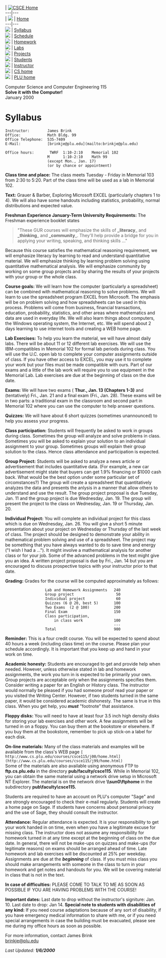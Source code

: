 | [ ![CSCE Home](csLogo2.GIF)](http://www.cs.plu.edu/)  
---|---  
| ![](urbbul1a.gif) | [Home](home.html)  
---|---  
![](urbbul1a.gif) | [Syllabus](csce115syl.html)  
![](urbbul1a.gif) | [Schedule](schedule.html)  
![](urbbul1a.gif) | [Homework](hwk.html)  
![](urbbul1a.gif) | [Labs](labs.html)  
![](urbbul1a.gif) | [Projects](project.html)  
![](urbbul1a.gif) | [Students](students.html)  
![](urbbul1a.gif) | [Instructor](http://www.plu.edu/~brinkje)  
![](urbbul1a.gif) | [CS home](http://www.cs.plu.edu)  
![](urbbul1a.gif) | [PLU home](http://www.plu.edu)  
  
Computer Science and Computer Engineering 115  
**Solve it with the Computer!**  
January 2000  

#  Syllabus

    
    
    Instructor:        James Brink
    Office:            Math Bldg. 99
    Office Telephone:  535-7409
    E-Mail:            [brinkje@plu.edu](mailto:brinkje@plu.edu)
    
    Office hours:       TWRF  1:10-2:10    Memorial 102 
                       M      1:10-2:10    Math 99  
                       (except Mon., Jan. 17)
                       (or by chance or appointment)   
    

**Class time and place:** The class meets Tuesday - Friday in Memorial 103
from 2:30 to 5:20. Part of the class time will be used as a lab in Memorial
102.

**Text:** Grauer  & Barber, Exploring Microsoft EXCEL (particularly chapters 1
to 4). We will also have some handouts including statistics, probability,
normal distributions and expected value.

**Freshman Experience January-Term University Requirements:** The Freshman
experience booklet states

> "These GUR courses will emphasize the skills of **_literacy**_ and
**_thinking**_ and **_community**_. They'll help provide a bridge for you in
applying your writing, speaking, and thinking skills ..."

Because this course satisfies the mathematical reasoning requirement, we will
emphasize literacy by learning to read and understand quantitative material.
We will emphasize thinking by learning problem solving using quantitative
mathematical analysis. We will emphasize community by working on some group
projects and by sharing the results of your projects with your group or the
whole class.

**Course goals:** We will learn how the computer (particularly a spreadsheet)
can be combined with mathematical reasoning to solve problems. We will learn
to use the spreadsheet program EXCEL from Microsoft. The emphasis will be on
problem solving and how spreadsheets can be used in this process. Problems
will come from business, financial transactions, education, probability,
statistics, and other areas where mathematics and data are used in everyday
life. We will also learn things about computers, the Windows operating system,
the Internet, etc. We will spend about 2 days learning to use internet tools
and creating a WEB home page.

**Lab Exercises:** To help you learn the material, we will have almost daily
labs. There will be about 11 or 12 different lab exercises. We will use the
IBM-compatibles in Memorial 102 for formal lab periods during class. You will
use the U.C. open lab to complete your computer assignments outside of class.
If you have other access to EXCEL, you may use it to complete your work but
your files must be made compatible with ours. Part of our exams and a little
of the lab work will require you to use equipment in the Memorial Lab. Lab
exercises are due at the beginning of class on the due date.

**Exams:** We will have two exams ( **Thur., Jan. 13 (Chapters 1-3)** and
(tentatively) Fri., Jan. 21 and a final exam (Fri., Jan. 28). These exams will
be in two parts: a traditional exam in the classroom and second part in
Memorial 102 where you can use the computer to help answer questions.

**Quizzes:** We will have about 6 short quizzes (sometimes unannounced) to
help you assess your progress.

**Class participation:** Students will frequently be asked to work in groups
during class. Sometimes the group will analyze and solve problems in class.
Sometimes you will be asked to explain your solution to an individual
assignment to your group. Sometimes groups will explain their group solution
to the class. Hence class attendance and participation is expected.

**Group Project:** Students will be asked to analyze a news article or
advertisement that includes quantitative data. (For example, a new car
advertisement might state that buyers can get 1.9% financing or $1000 cash
back. What would be the best option under some particular set of
circomstances?) The group will create a spreadsheet that quantitatively
analyzes the data and presents the anlysis in a manner that allow others to
understand and use the result. The group project proposal is due Tuesday, Jan.
11 and the group project is due Wednesday, Jan. 19. The group will present the
project to the class on Wednesday, Jan. 19 or Thursday, Jan. 20.

**Individual Project:** You will complete an individual project for this class
which is due on Wednesday, Jan. 26. You will give a short 5 minute
presentation about your project on Wednesday or Thursday of the last week of
class. The project should be designed to demonstrate your ability in
mathematical problem solving and use of a spreadsheet. The project may be
something that you have always wanted to do to save time and energy ("I wish I
had a ..."). It might involve a mathematical analysis for another class or for
your job. Some of the advanced problems in the text might give you an idea. A
written project proposal is due by Fri., Jan. 14 but you are encouraged to
discuss prospective topics with your instructor prior to that date.

**Grading:** Grades for the course will be computed approximately as follows:  

    
    
                      Lab and Homework Assignments   240
                      Group project                   50
                      Individual project              60
                      Quizzes (6 @ 20, best 5)       100
                      Two Exams  (2 @ 100)           200
                      Final Exam                     150
                      Class participation,
                          in class work              100
                                                     --- 
                      Total                          900
    

**Reminder:** This is a four credit course. You will be expected to spend
about 40 hours a week (including class time) on the course. Please plan your
schedule accordingly. It is important that you keep up and hand in your work
on time.

**Academic honesty:** Students are encouraged to get and provide help when
needed. However, unless otherwise stated in lab and homework assignments, the
work you turn in is expected to be primarily your own. Group projects are
acceptable only when the assignments specifies them. Consider writing a paper
for an English or History class. The instructor would normally be pleased if
you had someone proof read your paper or you visited the Writing Center.
However, if two students turned in the same paper, it would be considered
academic dishonesty. The same is true in this class. When you get help, you
**_must_** "footnote" that assistance.

**Floppy disks:** You will need to have at least four 3.5 inch high density
disks for storing your lab exercises and other work. A few assignments will be
turned in on a floppy. You can buy them at the bookstore or elsewhere. If you
buy them at the bookstore, remember to pick up stick-on a label for each disk.

**On-line materials:** Many of the class materials and examples will be
available from the class's WEB page `[
http://www.cs.plu.edu/courses/csce115/j00/home.html](http://www.cs.plu.edu/courses/csce115/j99/home.html)`  
Some of the materials are also available using anonymous FTP to
**ftp.cs.plu.edu** in the directory **pub/faculty/csce115**. While in Memorial
102, you can obtain the same material using a network drive setup in Microsoft
NT Explorer. The material is on the network drive **\\\sun0\ftphome** in the
subdirectory **pub\faculty\csce115.**

Students are required to have an account on PLU's computer "Sage" and are
strongly encouraged to check their e-mail regularly. Students will create a
home page on Sage. If students have concerns about personal privacy and the
use of Sage, they should consult the instructor.

**Attendance:** Regular attendance is expected. It is your responsibility to
get your work handed in on time, even when you have a legitimate excuse for
missing class. The instructor does not assume any responsibility for homework
turned in at any time except at the beginning of class on the due date. In
general, there will not be make-ups on quizzes and make-ups (for legitimate
reasons) on exams should be arranged ahead of time. Late homework and lab
exercises will be discounted at 25% per weekday. Assignments are due at the
_**beginning**_ of class. If you must miss class you should make arrangements
with someone in the class to turn in your homework and get notes and handouts
for you. We will be covering material in class that is not in the text.

**In case of difficulties:** PLEASE COME TO TALK TO ME AS SOON AS POSSIBLE IF
YOU ARE HAVING PROBLEMS WITH THE COURSE!

**Important dates:** Last date to drop without the instructor's signiture:
Jan. 10. Last date to drop: Jan 14. **Special note to students with
disabilities of any kind:** If you need course adaptations because of any sort
of disability, if you have emergency medical information to share with me, or
if you need special arrangements in case the building must be evacuated,
please see me during my office hours as soon as possible.

For more information, contact James Brink  
[brinkje@plu.edu](MAILTO:brinkje@plu.edu)

_Last Updated: **1/6/2000**_

